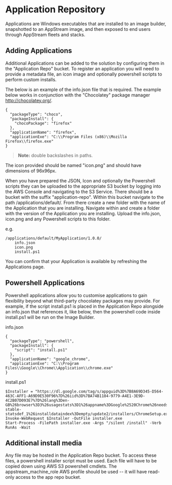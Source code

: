 # Application Repository

Applications are Windows executables that are installed to an image builder, snapshotted to an AppStream image, and then exposed to end users through AppStream fleets and stacks.

## Adding Applications

Additional Applications can be added to the solution by configuring them in the "Application Repo" bucket. To register an application you will need to provide a metadata file, an icon image and optionally powershell scripts to perform custom installs.

The below is an example of the info.json file that is required. The example below works in conjunction with the "Chocolatey" package manager http://chocolatey.org/.

```
{
  "packageType": "choco",
  "packageInstall": {
    "chocoPackage": "firefox"
  },
  "applicationName": "firefox",
  "applicationExe": "C:\\Program Files (x86)\\Mozilla Firefox\\firefox.exe"
}
```

> **Note:** double backslashes in paths.


The icon provided should be named "icon.png" and should have dimensions of 96x96px.

When you have prepared the JSON, Icon and optionally the Powershell scripts they can be uploaded to the appropriate S3 bucket by logging into the AWS Console and navigating to the S3 Service. There should be a bucket with the suffix "application-repo". Within this bucket navigate to the path /applications/default/. From there create a new folder with the name of the Application that you are installing. Navigate within and create a folder with the version of the Application you are installing. Upload the info.json, icon.png and any Powershell scripts to this folder.

e.g.

```
/applications/default/MyApplication/1.0.0/
    info.json
    icon.png
    install.ps1
```

You can confirm that your Application is available by refreshing the Applications page.

## Powershell Applications

Powershell applications allow you to customise applications to gain flexibility beyond what third-party chocolatey packages may provide. For example, if the script install.ps1 is placed in the Application Repo alongside an info.json that references it, like below, then the powershell code inside install.ps1 will be run on the Image Builder.

info.json

```
{
  "packageType": "powershell",
  "packageInstall": {
    "script": "install.ps1"
  },
  "applicationName": "google_chrome",
  "applicationExe": "C:\\Program Files\\Google\\Chrome\\Application\\chrome.exe"
}
```

install.ps1

```
$Installer = "https://dl.google.com/tag/s/appguid%3D%7B8A69D345-D564-463C-AFF1-A69D9E530F96%7D%26iid%3D%7BA74B1184-9779-A4E1-3E9D-4C2B07D093E7%7D%26lang%3Den-GB%26browser%3D3%26usagestats%3D1%26appname%3DGoogle%2520Chrome%26needsadmin%3Dprefers%26ap%3Dx64-stable-statsdef_1%26installdataindex%3Dempty/update2/installers/ChromeSetup.exe"
Invoke-WebRequest $Installer -OutFile installer.exe
Start-Process -FilePath installer.exe -Args "/silent /install" -Verb RunAs -Wait
```

## Additional install media

Any file may be hosted in the Application Repo bucket. To access these files, a powershell installer script must be used. Each file will have to be copied down using AWS S3 powershell cmdlets. The appstream_machine_role AWS profile should be used -- it will have read-only access to the app repo bucket.
